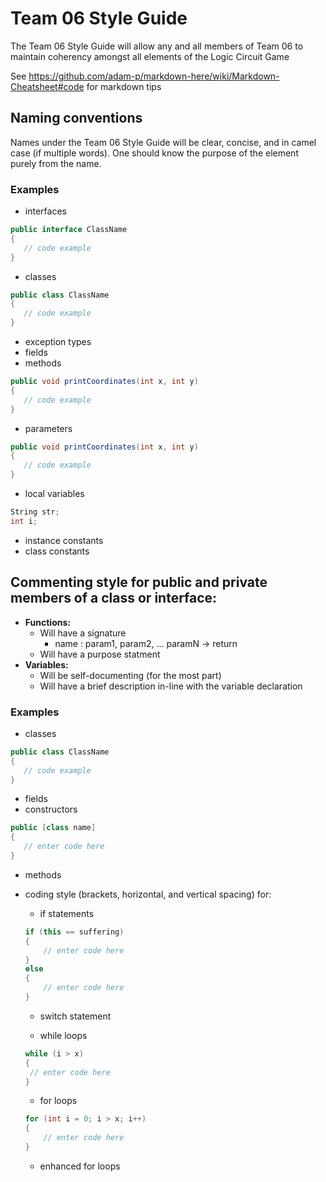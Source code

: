 # Team 06 Style Guide

The Team 06 Style Guide will allow any and all members of
Team 06 to maintain coherency amongst all elements of the Logic Circuit Game

See https://github.com/adam-p/markdown-here/wiki/Markdown-Cheatsheet#code for markdown tips

## Naming conventions

Names under the Team 06 Style Guide will be clear, concise, and in camel case (if multiple words).
One should know the purpose of the element purely from the name.

### Examples
* interfaces
```c#
public interface ClassName 
{
   // code example
}
```
* classes
```c#
public class ClassName 
{
   // code example
}
```
* exception types
* fields
* methods
```c#
public void printCoordinates(int x, int y)
{
   // code example
}
```
* parameters
```c#
public void printCoordinates(int x, int y)
{
   // code example
}
```
* local variables
```c#
String str;
int i;
```
* instance constants
* class constants

## Commenting style for public and private members of a class or interface:

* **Functions:**
   * Will have a signature 
      * name : param1, param2, ... paramN -> return
   * Will have a purpose statment
* **Variables:**
   * Will be self-documenting (for the most part)
   * Will have a brief description in-line with the variable declaration

### Examples

* classes

```c#
public class ClassName 
{
   // code example
}
```

* fields
* constructors
```c#
public [class name]
{
   // enter code here
}
```
* methods
* coding style (brackets, horizontal, and vertical spacing) for:
  * if statements
  ```c#
  if (this == suffering)
  {
      // enter code here
  }
  else
  {
      // enter code here
  }
  ```
  * switch statement
  
  * while loops
  ```c#
  while (i > x)
  {
   // enter code here
  }
  ```
  
  * for loops
  ```c#
  for (int i = 0; i > x; i++)
  {
      // enter code here
  }
  ```
  * enhanced for loops
